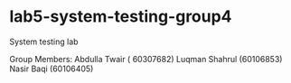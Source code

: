# lab5-system-testing-group4
System testing lab 

Group Members:
Abdulla Twair (	60307682)
Luqman Shahrul (60106853)
Nasir Baqi (60106405)
